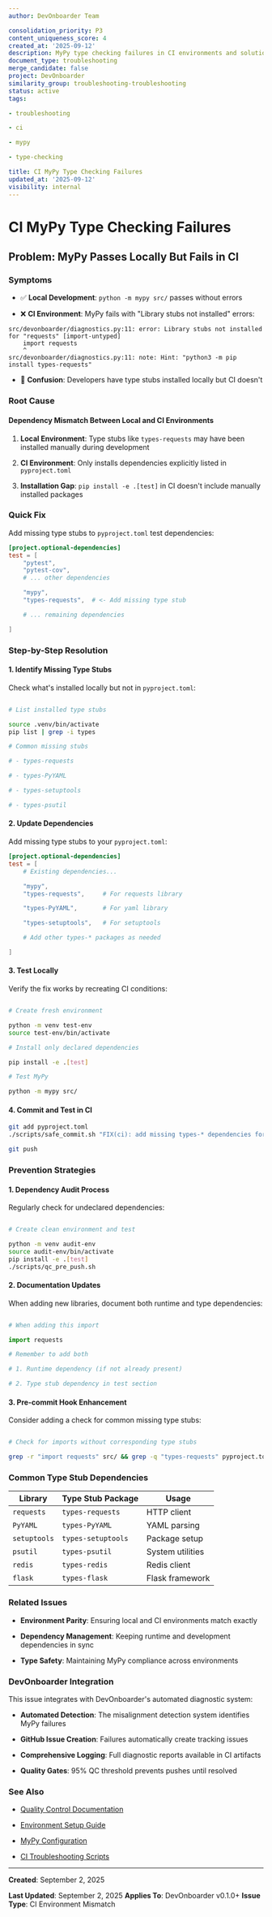 ```yaml
---
author: DevOnboarder Team

consolidation_priority: P3
content_uniqueness_score: 4
created_at: '2025-09-12'
description: MyPy type checking failures in CI environments and solutions for type stub dependencies
document_type: troubleshooting
merge_candidate: false
project: DevOnboarder
similarity_group: troubleshooting-troubleshooting
status: active
tags:

- troubleshooting

- ci

- mypy

- type-checking

title: CI MyPy Type Checking Failures
updated_at: '2025-09-12'
visibility: internal
---
```


# CI MyPy Type Checking Failures

## Problem: MyPy Passes Locally But Fails in CI

### Symptoms

- ✅ **Local Development**: `python -m mypy src/` passes without errors

- ❌ **CI Environment**: MyPy fails with "Library stubs not installed" errors:

```text
src/devonboarder/diagnostics.py:11: error: Library stubs not installed for "requests" [import-untyped]
    import requests
    ^
src/devonboarder/diagnostics.py:11: note: Hint: "python3 -m pip install types-requests"

```

- 🤔 **Confusion**: Developers have type stubs installed locally but CI doesn't

### Root Cause

#### Dependency Mismatch Between Local and CI Environments

1. **Local Environment**: Type stubs like `types-requests` may have been installed manually during development

2. **CI Environment**: Only installs dependencies explicitly listed in `pyproject.toml`

3. **Installation Gap**: `pip install -e .[test]` in CI doesn't include manually installed packages

### Quick Fix

Add missing type stubs to `pyproject.toml` test dependencies:

```toml
[project.optional-dependencies]
test = [
    "pytest",
    "pytest-cov",
    # ... other dependencies

    "mypy",
    "types-requests",  # <- Add missing type stub

    # ... remaining dependencies

]

```

### Step-by-Step Resolution

#### 1. Identify Missing Type Stubs

Check what's installed locally but not in `pyproject.toml`:

```bash

# List installed type stubs

source .venv/bin/activate
pip list | grep -i types

# Common missing stubs

# - types-requests

# - types-PyYAML

# - types-setuptools

# - types-psutil

```

#### 2. Update Dependencies

Add missing type stubs to your `pyproject.toml`:

```toml
[project.optional-dependencies]
test = [
    # Existing dependencies...

    "mypy",
    "types-requests",     # For requests library

    "types-PyYAML",       # For yaml library

    "types-setuptools",   # For setuptools

    # Add other types-* packages as needed

]

```

#### 3. Test Locally

Verify the fix works by recreating CI conditions:

```bash

# Create fresh environment

python -m venv test-env
source test-env/bin/activate

# Install only declared dependencies

pip install -e .[test]

# Test MyPy

python -m mypy src/

```

#### 4. Commit and Test in CI

```bash
git add pyproject.toml
./scripts/safe_commit.sh "FIX(ci): add missing types-* dependencies for MyPy compatibility"

git push

```

### Prevention Strategies

#### 1. Dependency Audit Process

Regularly check for undeclared dependencies:

```bash

# Create clean environment and test

python -m venv audit-env
source audit-env/bin/activate
pip install -e .[test]
./scripts/qc_pre_push.sh

```

#### 2. Documentation Updates

When adding new libraries, document both runtime and type dependencies:

```python

# When adding this import

import requests

# Remember to add both

# 1. Runtime dependency (if not already present)

# 2. Type stub dependency in test section

```

#### 3. Pre-commit Hook Enhancement

Consider adding a check for common missing type stubs:

```bash

# Check for imports without corresponding type stubs

grep -r "import requests" src/ && grep -q "types-requests" pyproject.toml

```

### Common Type Stub Dependencies

| Library | Type Stub Package | Usage |
|---------|------------------|-------|
| `requests` | `types-requests` | HTTP client |
| `PyYAML` | `types-PyYAML` | YAML parsing |
| `setuptools` | `types-setuptools` | Package setup |
| `psutil` | `types-psutil` | System utilities |
| `redis` | `types-redis` | Redis client |
| `flask` | `types-flask` | Flask framework |

### Related Issues

- **Environment Parity**: Ensuring local and CI environments match exactly

- **Dependency Management**: Keeping runtime and development dependencies in sync

- **Type Safety**: Maintaining MyPy compliance across environments

### DevOnboarder Integration

This issue integrates with DevOnboarder's automated diagnostic system:

- **Automated Detection**: The misalignment detection system identifies MyPy failures

- **GitHub Issue Creation**: Failures automatically create tracking issues

- **Comprehensive Logging**: Full diagnostic reports available in CI artifacts

- **Quality Gates**: 95% QC threshold prevents pushes until resolved

### See Also

- [Quality Control Documentation](../policies/quality-control-policy.md)

- [Environment Setup Guide](../../SETUP.md)

- [MyPy Configuration](../../pyproject.toml)

- [CI Troubleshooting Scripts](../../scripts/ci_troubleshoot.sh)

---

**Created**: September 2, 2025

**Last Updated**: September 2, 2025
**Applies To**: DevOnboarder v0.1.0+
**Issue Type**: CI Environment Mismatch
